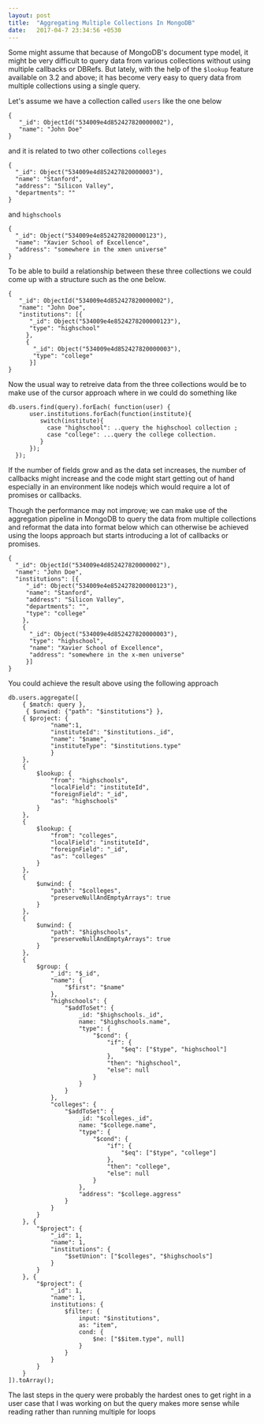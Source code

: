 ```yaml
---
layout: post
title:  "Aggregating Multiple Collections In MongoDB"
date:   2017-04-7 23:34:56 +0530
---
```


Some might assume that because of MongoDB's document type model, it might be very difficult to query data from various collections without using multiple callbacks or DBRefs. But lately, with the help of the `$lookup` feature available on 3.2 and above; it has become very easy to query data from multiple collections using a single query.

Let's assume we have a collection called `users` like the one below

```
{
   "_id": ObjectId("534009e4d852427820000002"),
   "name": "John Doe"  
}
```

and it is related to two other collections `colleges`

```
{
  "_id": Object("534009e4d852427820000003"),
  "name": "Stanford",
  "address": "Silicon Valley",
  "departments": ""
}
```

and `highschools`

```
{
  "_id": Object("534009e4e8524278200000123"),
  "name": "Xavier School of Excellence",
  "address": "somewhere in the xmen universe"
}
```

To be able to build a relationship between these three collections we could come up with a structure such as the one below.

```
{
   "_id": ObjectId("534009e4d852427820000002"),
   "name": "John Doe",
   "institutions": [{
      "_id": Object("534009e4e8524278200000123"),
      "type": "highschool"
     },
     {
       "_id": Object("534009e4d852427820000003"),
       "type": "college"
      }]  
}
```

Now the usual way to retreive data from the three collections would be to make use of the cursor approach where in we could do something like

```
db.users.find(query).forEach( function(user) {
      user.institutions.forEach(function(institute){
         switch(institute){
           case "highschool": ..query the highschool collection ;
           case "college": ...query the college collection.
         }
      });
  });
```

If the number of fields grow and as the data set increases, the number of callbacks might increase and the code might start getting out of hand especially in an environment like nodejs which would require a lot of promises or callbacks.

Though the performance may not improve; we can make use of the aggregation pipeline in MongoDB to query the data from multiple collections and reformat the data into format below which can otherwise be achieved using the loops approach but starts introducing a lot of callbacks or promises.

```
{
  "_id": ObjectId("534009e4d852427820000002"),
  "name": "John Doe",
  "institutions": [{
     "_id": Object("534009e4e8524278200000123"),
     "name": "Stanford",
     "address": "Silicon Valley",
     "departments": "",
     "type": "college"
    },
    {
      "_id": Object("534009e4d852427820000003"),
      "type": "highschool",
      "name": "Xavier School of Excellence",
      "address": "somewhere in the x-men universe"
     }]  
}
```

You could achieve the result above using the following approach

```
db.users.aggregate([
    { $match: query },
     { $unwind: {"path": "$institutions"} },
    { $project: {
            "name":1,
            "instituteId": "$institutions._id",
            "name": "$name",
            "instituteType": "$institutions.type"
            }
    },
    {
        $lookup: {
            "from": "highschools",
            "localField": "instituteId",
            "foreignField": "_id",
            "as": "highschools"
        }
    },
    {
        $lookup: {
            "from": "colleges",
            "localField": "instituteId",
            "foreignField": "_id",
            "as": "colleges"
        }
    },
    {
        $unwind: {
            "path": "$colleges",
            "preserveNullAndEmptyArrays": true
        }
    },
    {
        $unwind: {
            "path": "$highschools",
            "preserveNullAndEmptyArrays": true
        }
    },
    {
        $group: {
            "_id": "$_id",
            "name": {
                "$first": "$name"
            },
            "highschools": {
                "$addToSet": {
                    _id: "$highschools._id",
                    name: "$highschools.name",
                    "type": {
                        "$cond": {
                            "if": {
                                "$eq": ["$type", "highschool"]
                            },
                            "then": "highschool",
                            "else": null
                        }
                    }
                }
            },
            "colleges": {
                "$addToSet": {
                    _id: "$colleges._id",
                    name: "$college.name",
                    "type": {
                        "$cond": {
                            "if": {
                                "$eq": ["$type", "college"]
                            },
                            "then": "college",
                            "else": null
                        }
                    },
                    "address": "$college.aggress"
                }
            }
        }
    }, {
        "$project": {
            "_id": 1,
            "name": 1,
            "institutions": {
                "$setUnion": ["$colleges", "$highschools"]
            }
        }
    }, {
        "$project": {
            "_id": 1,
            "name": 1,
            institutions: {
                $filter: {
                    input: "$institutions",
                    as: "item",
                    cond: {
                        $ne: ["$$item.type", null]
                    }
                }
            }
        }
    }
]).toArray();
```

The last steps in the query were  probably the hardest ones to get right in a user case that I was working on but the query makes more sense while reading rather than running multiple for loops
